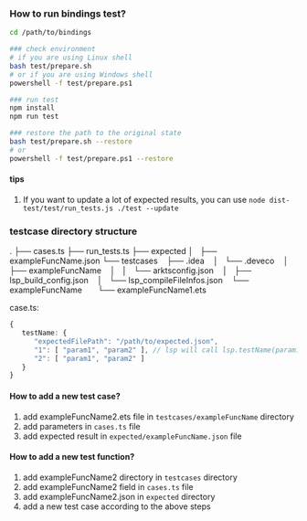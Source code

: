 ### How to run bindings test?

```Bash
cd /path/to/bindings

### check environment
# if you are using Linux shell
bash test/prepare.sh
# or if you are using Windows shell
powershell -f test/prepare.ps1

### run test
npm install
npm run test

### restore the path to the original state
bash test/prepare.sh --restore
# or
powershell -f test/prepare.ps1 --restore
```

#### tips
1. If you want to update a lot of expected results, you can use `node dist-test/test/run_tests.js ./test --update`

### testcase directory structure
.
├── cases.ts
├── run_tests.ts
├── expected
│   ├── exampleFuncName.json
└── testcases
    ├── .idea
    │   └── .deveco
    │       ├── exampleFuncName
    │       │   └── arktsconfig.json
    │       ├── lsp_build_config.json
    │       └── lsp_compileFileInfos.json
    └── exampleFuncName
        └── exampleFuncName1.ets

case.ts:
```typescript
{
   testName: {
      "expectedFilePath": "/path/to/expected.json",
      "1": [ "param1", "param2" ], // lsp will call lsp.testName(param1, param2)
      "2": [ "param1", "param2" ]
   }
}
```

#### How to add a new test case?
1. add exampleFuncName2.ets file in `testcases/exampleFuncName` directory
2. add parameters in `cases.ts` file
3. add expected result in `expected/exampleFuncName.json` file

#### How to add a new test function?
1. add exampleFuncName2 directory in `testcases` directory
2. add exampleFuncName2 field in `cases.ts` file
3. add exampleFuncName2.json in `expected` directory
4. add a new test case according to the above steps
